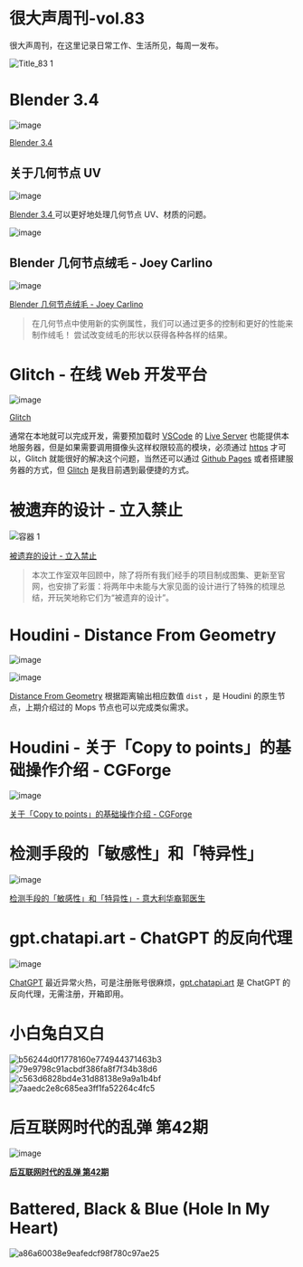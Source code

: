 # 很大声周刊-vol.83
很大声周刊，在这里记录日常工作、生活所见，每周一发布。

![Title_83 1](https://user-images.githubusercontent.com/20842136/206856929-0efba637-0613-4a28-a2f3-2eae31f74246.png)

# Blender 3.4
![image](https://user-images.githubusercontent.com/20842136/206856999-e54c714d-c734-4401-86a8-6cdd03ceb593.png)

[Blender 3.4 ](https://www.blender.org/download/releases/3-4/)

## 关于几何节点 UV
![image](https://user-images.githubusercontent.com/20842136/206857326-7467d89e-a151-4eb0-a064-bdfa3ad09ec4.png)

[Blender 3.4 ](https://www.blender.org/download/releases/3-4/) 可以更好地处理几何节点 UV、材质的问题。

![image](https://user-images.githubusercontent.com/20842136/206859707-368d3951-dae1-4ced-b1c6-a7fcb2cf65c3.png)

## Blender 几何节点绒毛 - Joey Carlino
![image](https://user-images.githubusercontent.com/20842136/206861398-63690a47-185e-4f12-845c-7d644172efba.png)

 [Blender 几何节点绒毛 - Joey Carlino](https://www.youtube.com/watch?v=9NM9oaijmLg)

>  在几何节点中使用新的实例属性，我们可以通过更多的控制和更好的性能来制作绒毛！ 尝试改变绒毛的形状以获得各种各样的结果。

# Glitch - 在线 Web 开发平台
![image](https://user-images.githubusercontent.com/20842136/206859863-91530ef5-03d2-4d17-b413-89e42d47b69b.png)

[Glitch](https://glitch.com/)

通常在本地就可以完成开发，需要预加载时 [VSCode](https://code.visualstudio.com/) 的 [Live Server](https://marketplace.visualstudio.com/items?itemName=ritwickdey.LiveServer) 也能提供本地服务器，但是如果需要调用摄像头这样权限较高的模块，必须通过 [https](https://www.runoob.com/w3cnote/http-vs-https.html) 才可以，Glitch 就能很好的解决这个问题，当然还可以通过 [Github Pages](https://pages.github.com/) 或者搭建服务器的方式，但 [Glitch](https://glitch.com/) 是我目前遇到最便捷的方式。

# 被遗弃的设计 - 立入禁止
![容器 1](https://user-images.githubusercontent.com/20842136/206860381-a2b5df5e-33b9-4f8b-bb7d-e94f76cb87f7.png)

[被遗弃的设计 - 立入禁止](http://www.studionaeo.com/works/6386700d0f04a5000991bde4)

> 本次工作室双年回顾中，除了将所有我们经手的项目制成图集、更新至官网，也安排了彩蛋：将两年中未能与大家见面的设计进行了特殊的梳理总结，开玩笑地称它们为“被遗弃的设计”。

# Houdini - Distance From Geometry
![image](https://user-images.githubusercontent.com/20842136/206860649-1bb16784-572c-4065-bb90-28fe90915e42.png)

![image](https://user-images.githubusercontent.com/20842136/206860786-c116e176-5899-4f91-8ec4-d96b07ec2da1.png)

[Distance From Geometry](https://www.sidefx.com/docs/houdini/nodes/sop/distancefromgeometry.html) 根据距离输出相应数值 `dist` ，是 Houdini 的原生节点，上期介绍过的 Mops 节点也可以完成类似需求。

# Houdini - 关于「Copy to points」的基础操作介绍 - CGForge
![image](https://user-images.githubusercontent.com/20842136/206861663-8b9308aa-c9f7-469c-97c6-e05c60a1a396.png)

[关于「Copy to points」的基础操作介绍 - CGForge](https://www.cgforge.com/blog/copy-to-pnts-0239751)

# 检测手段的「敏感性」和「特异性」
![image](https://user-images.githubusercontent.com/20842136/206859815-16a6c898-9177-4a3e-a8bf-9029e399e139.png)

[检测手段的「敏感性」和「特异性」- 意大利华裔郭医生](https://weibo.com/1476882272/MiOLU5gpD)

# gpt.chatapi.art - ChatGPT 的反向代理
![image](https://user-images.githubusercontent.com/20842136/206861734-7b2393a1-6028-45f2-b413-4357de275e19.png)

[ChatGPT](https://openai.com/blog/chatgpt/) 最近异常火热，可是注册账号很麻烦，[gpt.chatapi.art](https://gpt.chatapi.art/?continueFlag=d47ca216a263dbc2b64a99bca96d70cf) 是 ChatGPT 的反向代理，无需注册，开箱即用。 

# 小白兔白又白
![b56244d0f1778160e774944371463b3](https://user-images.githubusercontent.com/20842136/206861252-507e987d-1b5c-404a-a157-4c3042e9baf8.jpg)
![79e9798c91acbdf386fa8f7f34b38d6](https://user-images.githubusercontent.com/20842136/206861249-bb349177-29b8-4de9-8ef6-0703bcd02233.jpg)
![c563d6828bd4e31d88138e9a9a1b4bf](https://user-images.githubusercontent.com/20842136/206861253-18c697e8-6b66-4680-8a12-40edd5590e6e.jpg)
![7aaedc2e8c685ea3ff1fa52264c4fc5](https://user-images.githubusercontent.com/20842136/206861254-d4a0233f-d938-440a-b2d6-35818acb9b97.jpg)

# 后互联网时代的乱弹 第42期
![image](https://user-images.githubusercontent.com/20842136/206900632-5a06dee7-13fc-416e-adfa-f2b96c85a877.png)

**[后互联网时代的乱弹 第42期](https://www.bilibili.com/video/BV1PK411r7oy/?spm_id_from=444.41.list.card_archive.click&vd_source=6c68891752436b0097051bf700e169a9)**

# Battered, Black & Blue (Hole In My Heart)
![a86a60038e9eafedcf98f780c97ae25](https://user-images.githubusercontent.com/20842136/206861073-c1115e90-6b4a-4675-a5f3-c15abddc5595.jpg)
